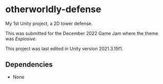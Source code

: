 # otherworldly-defense
My 1st Unity project, a 2D tower defense. 

This was submitted for the December 2022 Game Jam where the theme was *Explosive*.

This project was last edited in Unity version 2021.3.15f1.

## Dependencies
- None
